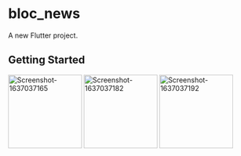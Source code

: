 # bloc_news

A new Flutter project.

## Getting Started
<a href="https://ibb.co/W0tjdjD"><img src="https://i.ibb.co/Qkdtqt8/Screenshot-1637037165.png" alt="Screenshot-1637037165" border="0" width="150"></a>
<a href="https://ibb.co/bH5pn6N"><img src="https://i.ibb.co/db4nyfk/Screenshot-1637037182.png" alt="Screenshot-1637037182" border="0" width="150"></a>
<a href="https://ibb.co/g9SVCrP"><img src="https://i.ibb.co/QQPdGJC/Screenshot-1637037192.png" alt="Screenshot-1637037192" border="0" width="150"></a>



